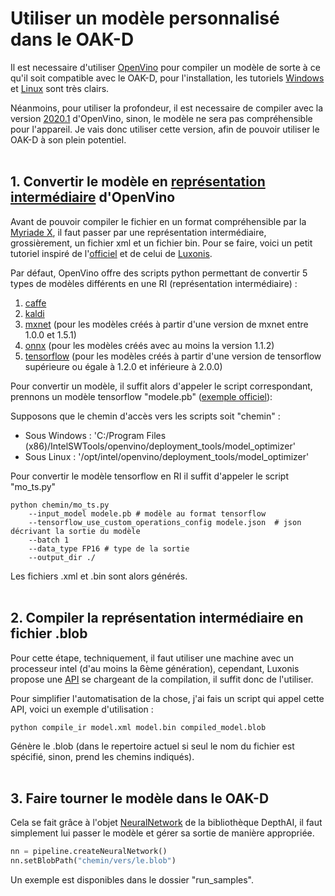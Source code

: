 # Utiliser un modèle personnalisé dans le OAK-D

Il est necessaire d'utiliser [OpenVino](https://docs.openvinotoolkit.org/latest/index.html) pour compiler un modèle de sorte à ce qu'il soit compatible avec le OAK-D, pour l'installation, les tutoriels [Windows](https://docs.openvinotoolkit.org/latest/openvino_docs_get_started_get_started_windows.html) et [Linux](https://docs.openvinotoolkit.org/latest/openvino_docs_get_started_get_started_linux.html) sont très clairs.

Néanmoins, pour utiliser la profondeur, il est necessaire de compiler avec la version [2020.1](https://docs.openvinotoolkit.org/2020.1/index.html) d'OpenVino, sinon, le modèle ne sera pas compréhensible pour l'appareil. Je vais donc utiliser cette version, afin de pouvoir utiliser le OAK-D à son plein potentiel.
<br><br>


## 1. Convertir le modèle en [représentation intermédiaire](https://docs.openvinotoolkit.org/latest/openvino_docs_MO_DG_IR_and_opsets.html) d'OpenVino

Avant de pouvoir compiler le fichier en un format compréhensible par la [Myriade X](https://www.intel.fr/content/www/fr/fr/products/details/processors/movidius-vpu/movidius-myriad-x.html), il faut passer par une représentation intermédiaire, grossièrement, un fichier xml et un fichier bin. Pour se faire, voici un petit tutoriel inspiré de l'[officiel](https://docs.openvinotoolkit.org/latest/openvino_docs_MO_DG_prepare_model_convert_model_Converting_Model.html) et de celui de [Luxonis](https://docs.luxonis.com/projects/api/en/latest/tutorials/local_convert_openvino/).

Par défaut, OpenVino offre des scripts python permettant de convertir 5 types de modèles différents en une RI (représentation intermédiaire) :
1. [caffe](https://caffe.berkeleyvision.org/)
2. [kaldi](https://kaldi-asr.org/)
3. [mxnet](https://mxnet.apache.org/versions/1.8.0/) (pour les modèles créés à partir d'une version de mxnet entre 1.0.0 et 1.5.1)
4. [onnx](https://onnx.ai/) (pour les modèles créés avec au moins la version 1.1.2)
5. [tensorflow](https://www.tensorflow.org/?hl=fr) (pour les modèles créés à partir d'une version de tensorflow supérieure ou égale à 1.2.0 et inférieure à 2.0.0)

Pour convertir un modèle, il suffit alors d'appeler le script correspondant, prennons un modèle tensorflow "modele.pb" ([exemple officiel](https://github.com/luxonis/depthai-ml-training/blob/master/colab-notebooks/Easy_TinyYolov3_Object_Detector_Training_on_Custom_Data.ipynb)):

Supposons que le chemin d'accès vers les scripts soit "chemin" :
- Sous Windows : 'C:/Program Files (x86)/IntelSWTools/openvino/deployment_tools/model_optimizer'
- Sous Linux : '/opt/intel/openvino/deployment_tools/model_optimizer'

Pour convertir le modèle tensorflow en RI il suffit d'appeler le script "mo_ts.py"
```
python chemin/mo_ts.py 
    --input_model modele.pb # modèle au format tensorflow
    --tensorflow_use_custom_operations_config modele.json  # json décrivant la sortie du modèle
    --batch 1 
    --data_type FP16 # type de la sortie
    --output_dir ./
```

Les fichiers .xml et .bin sont alors générés.
<br><br>



## 2. Compiler la représentation intermédiaire en fichier .blob

Pour cette étape, techniquement, il faut utiliser une machine avec un processeur intel (d'au moins la 6ème génération), cependant, Luxonis propose une [API](http://69.164.214.171:8083/) se chargeant de la compilation, il suffit donc de l'utiliser.

Pour simplifier l'automatisation de la chose, j'ai fais un script qui appel cette API, voici un exemple d'utilisation :

```
python compile_ir model.xml model.bin compiled_model.blob
```
Génère le .blob (dans le repertoire actuel si seul le nom du fichier est spécifié, sinon, prend les chemins indiqués).
<br><br>



## 3. Faire tourner le modèle dans le OAK-D

Cela se fait grâce à l'objet [NeuralNetwork](https://docs.luxonis.com/projects/api/en/latest/references/python/#depthai.NeuralNetwork) de la bibliothèque DepthAI, il faut simplement lui passer le modèle et gérer sa sortie de manière appropriée.

```py
nn = pipeline.createNeuralNetwork()
nn.setBlobPath("chemin/vers/le.blob")
```

Un exemple est disponibles dans le dossier "run_samples".
